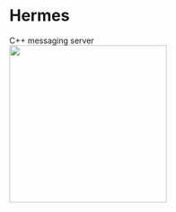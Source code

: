 # Hermes
C++ messaging server
</br>
<img src="https://burst.shopifycdn.com/photos/pigeon-close-up_925x.jpg" width="280" height="280" align = "center">

